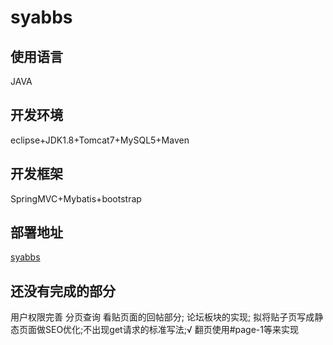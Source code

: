 # syabbs

## 使用语言
JAVA
## 开发环境
eclipse+JDK1.8+Tomcat7+MySQL5+Maven
## 开发框架
SpringMVC+Mybatis+bootstrap
## 部署地址
[syabbs](http://syabbs.daoapp.io/syabbs) 

## 还没有完成的部分

用户权限完善
分页查询
看贴页面的回帖部分;
论坛板块的实现;
拟将贴子页写成静态页面做SEO优化;不出现get请求的标准写法;√
翻页使用#page-1等来实现

